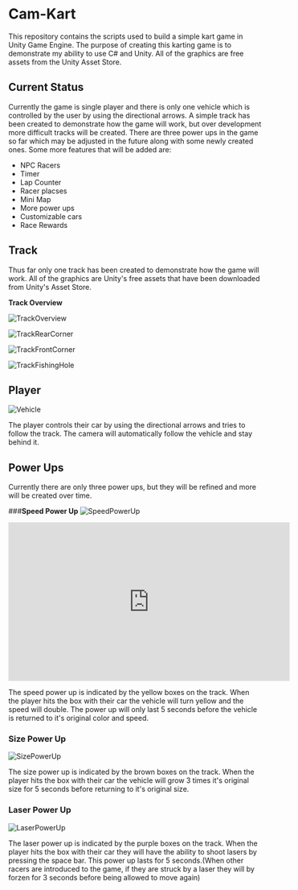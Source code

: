# Cam-Kart

This repository contains the scripts used to build a simple kart game in Unity Game Engine. The purpose of creating this karting game is to demonstrate my ability to use C# and Unity. All of the graphics are free assets from the Unity Asset Store. 

## Current Status
Currently the game is single player and there is only one vehicle which is controlled by the user by using the directional arrows. A simple track has been created to demonstrate how the game will work, but over development more difficult tracks will be created. There are three power ups in the game so far which may be adjusted in the future along with some newly created ones. Some more features that will be added are:
- NPC Racers
- Timer
- Lap Counter
- Racer placses
- Mini Map
- More power ups
- Customizable cars
- Race Rewards

## Track
Thus far only one track has been created to demonstrate how the game will work. All of the graphics are Unity's free assets that have been downloaded from Unity's Asset Store. 

**Track Overview**

![TrackOverview](https://github.com/CameronHixenbaugh/Cam-Kart/assets/80737731/c3167364-b29f-4043-95ad-de61c99959aa)

![TrackRearCorner](https://github.com/CameronHixenbaugh/Cam-Kart/assets/80737731/fd77cb60-f413-4fb1-b020-1ecb15665b5d)

![TrackFrontCorner](https://github.com/CameronHixenbaugh/Cam-Kart/assets/80737731/6fa51ec7-d200-47d9-9384-549dd57b9c3b)

![TrackFishingHole](https://github.com/CameronHixenbaugh/Cam-Kart/assets/80737731/934b6daa-4257-4836-8c32-0a8708e744c5)

## Player
![Vehicle](https://github.com/CameronHixenbaugh/Cam-Kart/assets/80737731/c4093114-29df-4a07-9db2-1073f9591036)

The player controls their car by using the directional arrows and tries to follow the track. The camera will automatically follow the vehicle and stay behind it. 

## Power Ups

Currently there are only three power ups, but they will be refined and more will be created over time. 

###**Speed Power Up**
![SpeedPowerUp](https://github.com/CameronHixenbaugh/Cam-Kart/assets/80737731/01718ff6-6c59-4926-848c-14cb47aa9dad)

<iframe width="560" height="315" src="https://www.youtube.com/embed/qylxjDZHXSk" title="YouTube video player" frameborder="0" allow="accelerometer; autoplay; clipboard-write; encrypted-media; gyroscope; picture-in-picture; web-share" allowfullscreen></iframe>

The speed power up is indicated by the yellow boxes on the track. When the player hits the box with their car the vehicle will turn yellow and the speed will double. The power up will only last 5 seconds before the vehicle is returned to it's original color and speed.

### **Size Power Up**
![SizePowerUp](https://github.com/CameronHixenbaugh/Cam-Kart/assets/80737731/637d7464-0318-442d-b39b-4261f47f8632)

The size power up is indicated by the brown boxes on the track. When the player hits the box with their car the vehicle will grow 3 times it's original size for 5 seconds before returning to it's original size. 

### **Laser Power Up**
![LaserPowerUp](https://github.com/CameronHixenbaugh/Cam-Kart/assets/80737731/ef868f82-d4ec-4355-80c7-af28307c9989)

The laser power up is indicated by the purple boxes on the track. When the player hits the box with their car they will have the ability to shoot lasers by pressing the space bar. This power up lasts for 5 seconds.(When other racers are introduced to the game, if they are struck by a laser they will by forzen for 3 seconds before being allowed to move again) 
